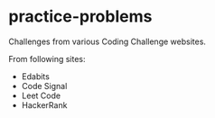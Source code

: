 # practice-problems
Challenges from various Coding Challenge websites.

From following sites:

* Edabits
* Code Signal
* Leet Code
* HackerRank


